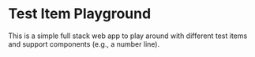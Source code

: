 # Test Item Playground

This is a simple full stack web app to play around with different test items and support components (e.g., a number line). 
